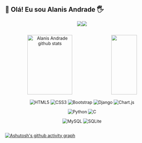   ## 🎯 Olá! Eu sou Alanis Andrade 🖐️


<div align=center> 
  <a href = "mailto:nogueiraalanis6@gmail.com"><img src="https://img.shields.io/badge/-Gmail-%23333?style=for-the-badge&logo=gmail&logoColor=white" target="_blank"></a
   <a href="https://www.linkedin.com/in/roberta-alanis-andrade" target="_blank"><img src="https://img.shields.io/badge/-LinkedIn-%230A66C2?style=for-the-badge&logo=linkedin&logoColor=white" target="_blank"></a>
</div>

  ##

  
<div align="center">  
  <img width="54%" height="195px" src="https://github-readme-stats.vercel.app/api?username=alanis0301&show_icons=true&count_private=true&hide_border=false&title_color=00c476&icon_color=0a56fa&text_color=c9d1d9&bg_color=141624" alt="Alanis Andrade github stats" /> 
  <img width="41%" height="195px" src="https://github-readme-stats.vercel.app/api/top-langs/?username=alanis0301&layout=compact&hide_border=false&title_color=00c476&text_color=FFFFFF&bg_color=141624" />
</div>

<div align="center">
  
![HTML5](https://img.shields.io/badge/html5-%23E34F26.svg?style=for-the-badge&logo=html5&logoColor=white)
![CSS3](https://img.shields.io/badge/css3-%231572B6.svg?style=for-the-badge&logo=css3&logoColor=white)
![Bootstrap](https://img.shields.io/badge/bootstrap-%23563D7C.svg?style=for-the-badge&logo=bootstrap&logoColor=white)
![Django](https://img.shields.io/badge/Django-%23092E20.svg?style=for-the-badge&logo=django&logoColor=white)
![Chart.js](https://img.shields.io/badge/Chart.js-%23FF6384.svg?style=for-the-badge&logo=chartdotjs&logoColor=white)

![Python](https://img.shields.io/badge/python-%23323330.svg?style=for-the-badge&logo=python&logoColor=FFDB4F&color=1F4361)
![C](https://img.shields.io/badge/C-%2300599C.svg?style=for-the-badge&logo=c&logoColor=white)

![MySQL](https://img.shields.io/badge/MySQL-%2300f.svg?style=for-the-badge&logo=mysql&logoColor=white)
![SQLite](https://img.shields.io/badge/SQLite-%2307405e.svg?style=for-the-badge&logo=sqlite&logoColor=white)

</div>

  ##
  
[![Ashutosh's github activity graph](https://github-readme-activity-graph.vercel.app/graph?username=alanis0301&bg_color=0d1117&color=ffffff&line=0033FF&point=ffffff&area=true&hide_border=true)](https://github.com/ashutosh00710/github-readme-activity-graph) 
